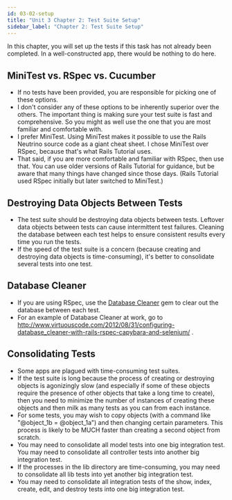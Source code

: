 ```yaml
---
id: 03-02-setup
title: "Unit 3 Chapter 2: Test Suite Setup"
sidebar_label: "Chapter 2: Test Suite Setup"
---
```


In this chapter, you will set up the tests if this task has not already been completed.  In a well-constructed app, there would be nothing to do here.

## MiniTest vs. RSpec vs. Cucumber
* If no tests have been provided, you are responsible for picking one of these options.
* I don't consider any of these options to be inherently superior over the others.  The important thing is making sure your test suite is fast and comprehensive.  So you might as well use the one that you are most familiar and comfortable with.
* I prefer MiniTest.  Using MiniTest makes it possible to use the Rails Neutrino source code as a giant cheat sheet.  I chose MiniTest over RSpec, because that's what Rails Tutorial uses.
* That said, if you are more comfortable and familiar with RSpec, then use that.  You can use older versions of Rails Tutorial for guidance, but be aware that many things have changed since those days.  (Rails Tutorial used RSpec initially but later switched to MiniTest.)

## Destroying Data Objects Between Tests
* The test suite should be destroying data objects between tests.  Leftover data objects between tests can cause intermittent test failures.  Cleaning the database between each test helps to ensure consistent results every time you run the tests.
* If the speed of the test suite is a concern (because creating and destroying data objects is time-consuming), it's better to consolidate several tests into one test.

## Database Cleaner
* If you are using RSpec, use the <a href="https://github.com/DatabaseCleaner/database_cleaner">Database Cleaner</a> gem to clear out the database between each test.
* For an example of Database Cleaner at work, go to http://www.virtuouscode.com/2012/08/31/configuring-database_cleaner-with-rails-rspec-capybara-and-selenium/ .

## Consolidating Tests
* Some apps are plagued with time-consuming test suites.
* If the test suite is long because the process of creating or destroying objects is agonizingly slow (and especially if some of these objects require the presence of other objects that take a long time to create), then you need to minimize the number of instances of creating these objects and then milk as many tests as you can from each instance.
* For some tests, you may wish to copy objects (with a command like "@object_1b = @object_1a") and then changing certain parameters.  This process is likely to be MUCH faster than creating a second object from scratch.
* You may need to consolidate all model tests into one big integration test.  You may need to consolidate all controller tests into another big integration test.
* If the processes in the lib directory are time-consuming, you may need to consolidate all lib tests into yet another big integration test.
* You may need to consolidate all integration tests of the show, index, create, edit, and destroy tests into one big integration test.
